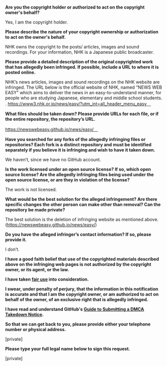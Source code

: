 **Are you the copyright holder or authorized to act on the copyright owner's behalf?**

Yes, I am the copyright holder.

**Please describe the nature of your copyright ownership or authorization to act on the owner's behalf.**

NHK owns the copyright to the posts/ articles, images and sound recordings. For your information, NHK is a Japanese public broadcaster.

**Please provide a detailed description of the original copyrighted work that has allegedly been infringed. If possible, include a URL to where it is posted online.**

NHK’s news articles, images and sound recordings on the NHK website are infringed. The URL below is the official website of NHK, named “NEWS WEB EASY” which aims to deliver the news in an easy-to-understand manner, for people who are studying Japanese, elementary and middle school students. .
https://www3.nhk.or.jp/news/easy/?utm_int=all_header_menu_easy　

**What files should be taken down? Please provide URLs for each file, or if the entire repository, the repository’s URL.**

https://newswebeasy.github.io/news/easy/　

**Have you searched for any forks of the allegedly infringing files or repositories? Each fork is a distinct repository and must be identified separately if you believe it is infringing and wish to have it taken down.**

We haven’t, since we have no GitHub account.

**Is the work licensed under an open source license? If so, which open source license? Are the allegedly infringing files being used under the open source license, or are they in violation of the license?**

The work is not licensed.

**What would be the best solution for the alleged infringement? Are there specific changes the other person can make other than removal? Can the repository be made private?**

The best solution is the deletion of infringing website as mentioned above. (https://newswebeasy.github.io/news/easy/)

**Do you have the alleged infringer’s contact information? If so, please provide it.**

I don’t.

**I have a good faith belief that use of the copyrighted materials described above on the infringing web pages is not authorized by the copyright owner, or its agent, or the law.**

**I have taken <a href="https://www.lumendatabase.org/topics/22">fair use</a> into consideration.**

**I swear, under penalty of perjury, that the information in this notification is accurate and that I am the copyright owner, or am authorized to act on behalf of the owner, of an exclusive right that is allegedly infringed.**

**I have read and understand GitHub's <a href="https://help.github.com/articles/guide-to-submitting-a-dmca-takedown-notice/">Guide to Submitting a DMCA Takedown Notice</a>.**

**So that we can get back to you, please provide either your telephone number or physical address.**

[private]  

**Please type your full legal name below to sign this request.**

[private]  

